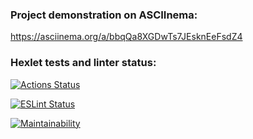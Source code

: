 ### Project demonstration on ASCIInema:
https://asciinema.org/a/bbqQa8XGDwTs7JEsknEeFsdZ4


### Hexlet tests and linter status:
[![Actions Status](https://github.com/VilerIT/frontend-project-lvl1/workflows/hexlet-check/badge.svg)](https://github.com/VilerIT/frontend-project-lvl1/actions)

[![ESLint Status](https://github.com/VilerIT/frontend-project-lvl1/workflows/ESLint/badge.svg)](https://github.com/VilerIT/frontend-project-lvl1/actions)

[![Maintainability](https://api.codeclimate.com/v1/badges/a99a88d28ad37a79dbf6/maintainability)](https://codeclimate.com/github/codeclimate/codeclimate/maintainability)
